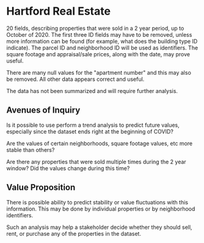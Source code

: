 # Hartford Real Estate

20 fields, describing properties that were sold in a 2 year period, up to October of 2020. The first three ID fields may have to be removed, unless more information can be found (for example, what does the building type ID indicate). The parcel ID and neighborhood ID will be used as identifiers. The square footage and appraisal/sale prices, along with the date, may prove useful.

There are many null values for the "apartment number" and this may also be removed. All other data appears correct and useful.

The data has not been summarized and will require further analysis.


## Avenues of Inquiry

Is it possible to use perform a trend analysis to predict future values, especially since the dataset ends right at the beginning of COVID?

Are the values of certain neighborhoods, square footage values, etc more stable than others?

Are there any properties that were sold multiple times during the 2 year window? Did the values change during this time?

## Value Proposition

There is possible ability to predict stability or value fluctuations with this information. This may be done by individual properties or by neighborhood identifiers. 

Such an analysis may help a stakeholder decide whether they should sell, rent, or purchase any of the properties in the dataset.

